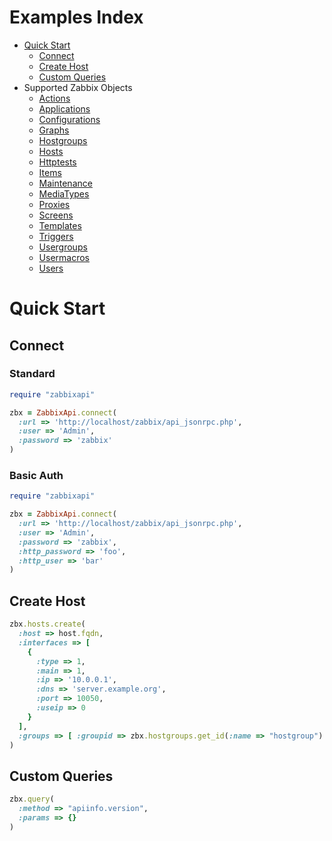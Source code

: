 Examples Index
====================

- [Quick Start](README.md#quick-start)
    - [Connect](README.md#connect)
    - [Create Host](README.md#create-host)
    - [Custom Queries](README.md#custom-queries)
- Supported Zabbix Objects
    - [Actions](Actions.md)
    - [Applications](Applications.md)
    - [Configurations](Configurations.md)
    - [Graphs](Graphs.md)
    - [Hostgroups](Hostgroups.md)
    - [Hosts](Hosts.md)
    - [Httptests](Httptests.md)
    - [Items](Items.md)
    - [Maintenance](Maintenance.md)
    - [MediaTypes](MediaTypes.md)
    - [Proxies](Proxies.md)
    - [Screens](Screens.md)
    - [Templates](Templates.md)
    - [Triggers](Triggers.md)
    - [Usergroups](Usergroups.md)
    - [Usermacros](Usermacros.md)
    - [Users](Users.md)

# Quick Start

## Connect

### Standard
```ruby
require "zabbixapi"

zbx = ZabbixApi.connect(
  :url => 'http://localhost/zabbix/api_jsonrpc.php',
  :user => 'Admin',
  :password => 'zabbix'
)
```

### Basic Auth
```ruby
require "zabbixapi"

zbx = ZabbixApi.connect(
  :url => 'http://localhost/zabbix/api_jsonrpc.php',
  :user => 'Admin',
  :password => 'zabbix',
  :http_password => 'foo',
  :http_user => 'bar'
)
```

## Create Host
```ruby
zbx.hosts.create(
  :host => host.fqdn,
  :interfaces => [
    {
      :type => 1,
      :main => 1,
      :ip => '10.0.0.1',
      :dns => 'server.example.org',
      :port => 10050,
      :useip => 0
    }
  ],
  :groups => [ :groupid => zbx.hostgroups.get_id(:name => "hostgroup") ]
)
```

## Custom Queries
```ruby
zbx.query(
  :method => "apiinfo.version",
  :params => {}
)
```
